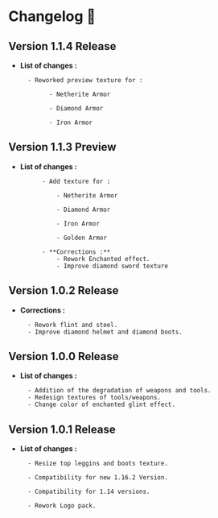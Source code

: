 # Changelog 📢

## Version 1.1.4 **Release**

- **List of changes :**

        - Reworked preview texture for :

              - Netherite Armor

              - Diamond Armor

              - Iron Armor

## Version 1.1.3 **Preview**

- **List of changes :**

            - Add texture for :

                - Netherite Armor

                - Diamond Armor

                - Iron Armor

                - Golden Armor

            - **Corrections :**
                - Rework Enchanted effect.
                - Improve diamond sword texture

## Version 1.0.2 **Release**

- **Corrections :**

        - Rework flint and steel.
        - Improve diamond helmet and diamond boots.

## Version 1.0.0 **Release**

- **List of changes :**

        - Addition of the degradation of weapons and tools.
        - Redesign textures of tools/weapons.
        - Change color of enchanted glint effect.

## Version 1.0.1 **Release**

- **List of changes :**

        - Resize top leggins and boots texture.

        - Compatibility for new 1.16.2 Version.

        - Compatibility for 1.14 versions.
        
        - Rework Logo pack.
